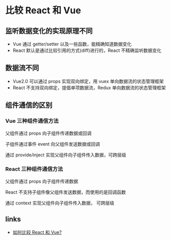 # 比较 React 和 Vue

## 监听数据变化的实现原理不同

- Vue 通过 getter/setter 以及一些函数，能精确知道数据变化
- React 默认是通过比较引用的方式(diff)进行的，React 不精确监听数据变化

## 数据流不同

- Vue2.0 可以通过 props 实现双向绑定，用 vuex 单向数据流的状态管理框架
- React 不支持双向绑定，提倡单项数据流，Redux 单向数据流的状态管理框架

## 组件通信的区别

### Vue 三种组件通信方法

父组件通过 props 向子组件传递数据或回调

子组件通过事件 event 向父组件发送数据或回调

通过 provide/inject 实现父组件向子组件传入数据，可跨层级

### React 三种组件通信方法

父组件通过 props 向子组件传递数据

React 不支持子组件像父组件发送数据，而使用的是回调函数

通过 context 实现父组件向子组件传入数据， 可跨层级

## links

- [如何比较 React 和 Vue?](https://segmentfault.com/a/1190000021698504#item-5)

